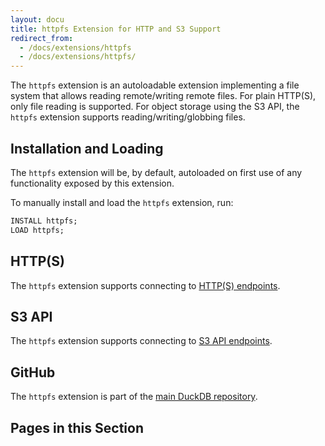 ```yaml
---
layout: docu
title: httpfs Extension for HTTP and S3 Support
redirect_from:
  - /docs/extensions/httpfs
  - /docs/extensions/httpfs/
---
```


The `httpfs` extension is an autoloadable extension implementing a file system that allows reading remote/writing remote files.
For plain HTTP(S), only file reading is supported. For object storage using the S3 API, the `httpfs` extension supports reading/writing/globbing files.

## Installation and Loading

The `httpfs` extension will be, by default, autoloaded on first use of any functionality exposed by this extension.

To manually install and load the `httpfs` extension, run:

```sql
INSTALL httpfs;
LOAD httpfs;
```

## HTTP(S)

The `httpfs` extension supports connecting to [HTTP(S) endpoints](https).

## S3 API

The `httpfs` extension supports connecting to [S3 API endpoints](s3api).

## GitHub

The `httpfs` extension is part of the [main DuckDB repository](https://github.com/duckdb/duckdb/tree/main/extension/httpfs).

## Pages in this Section
